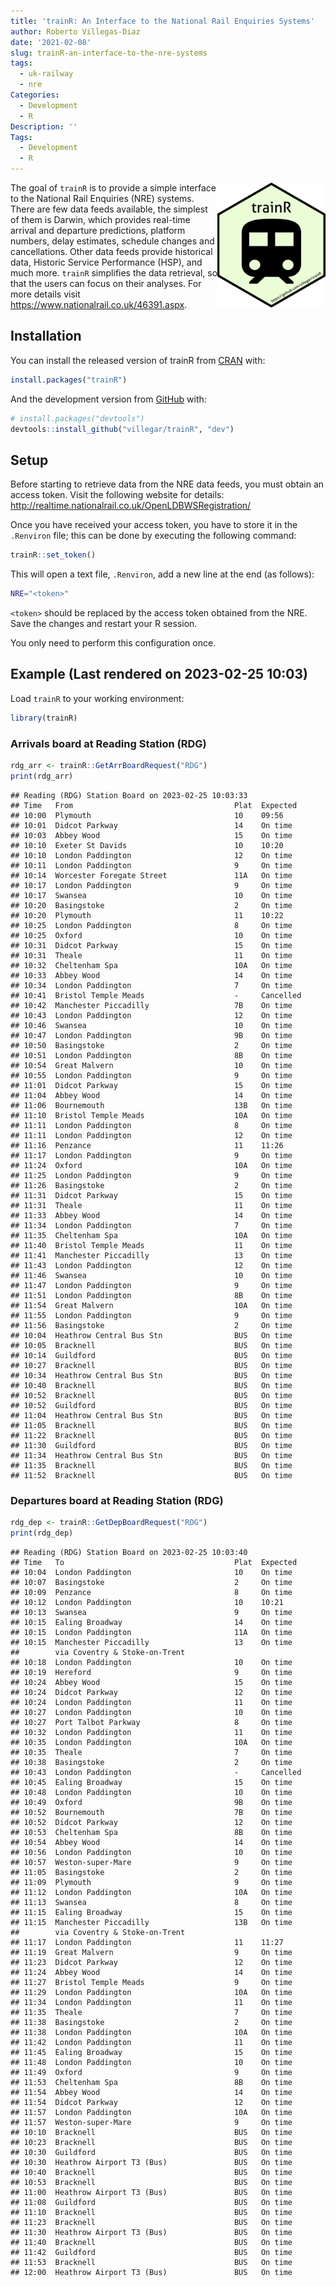 ```yaml
---
title: 'trainR: An Interface to the National Rail Enquiries Systems'
author: Roberto Villegas-Diaz
date: '2021-02-08'
slug: trainR-an-interface-to-the-nre-systems
tags:
  - uk-railway
  - nre
Categories:
  - Development
  - R
Description: ''
Tags:
  - Development
  - R
---
```


<img src="https://raw.githubusercontent.com/villegar/trainR/main/inst/images/logo.png" alt="logo" align="right" height=200px/>

The goal of `trainR` is to provide a simple interface to the 
National Rail Enquiries (NRE) systems. There are few data feeds 
available, the simplest of them is Darwin, which provides real-time 
arrival and departure predictions, platform numbers, delay estimates, 
schedule changes and cancellations. Other data feeds provide historical 
data, Historic Service Performance (HSP), and much more. `trainR` 
simplifies the data retrieval, so that the users can focus on their 
analyses. For more details visit 
https://www.nationalrail.co.uk/46391.aspx.

## Installation

You can install the released version of trainR from [CRAN](https://CRAN.R-project.org) with:

``` r
install.packages("trainR")
```

And the development version from [GitHub](https://github.com/) with:

``` r
# install.packages("devtools")
devtools::install_github("villegar/trainR", "dev")
```

## Setup
Before starting to retrieve data from the NRE data feeds, you must obtain an access token. 
Visit the following website for details: http://realtime.nationalrail.co.uk/OpenLDBWSRegistration/

Once you have received your access token, you have to store it in the `.Renviron` file; this can be 
done by executing the following command:


```r
trainR::set_token()
```

This will open a text file, `.Renviron`, add a new line at the end (as follows):

```bash
NRE="<token>"
```

`<token>` should be replaced by the access token obtained from the NRE. Save the changes and restart 
your R session.

You only need to perform this configuration once.

## Example (Last rendered on 2023-02-25 10:03)

Load `trainR` to your working environment:

```r
library(trainR)
```

### Arrivals board at Reading Station (RDG)


```r
rdg_arr <- trainR::GetArrBoardRequest("RDG")
print(rdg_arr)
```

```
## Reading (RDG) Station Board on 2023-02-25 10:03:33
## Time   From                                    Plat  Expected
## 10:00  Plymouth                                10    09:56
## 10:01  Didcot Parkway                          14    On time
## 10:03  Abbey Wood                              15    On time
## 10:10  Exeter St Davids                        10    10:20
## 10:10  London Paddington                       12    On time
## 10:11  London Paddington                       9     On time
## 10:14  Worcester Foregate Street               11A   On time
## 10:17  London Paddington                       9     On time
## 10:17  Swansea                                 10    On time
## 10:20  Basingstoke                             2     On time
## 10:20  Plymouth                                11    10:22
## 10:25  London Paddington                       8     On time
## 10:25  Oxford                                  10    On time
## 10:31  Didcot Parkway                          15    On time
## 10:31  Theale                                  11    On time
## 10:32  Cheltenham Spa                          10A   On time
## 10:33  Abbey Wood                              14    On time
## 10:34  London Paddington                       7     On time
## 10:41  Bristol Temple Meads                    -     Cancelled
## 10:42  Manchester Piccadilly                   7B    On time
## 10:43  London Paddington                       12    On time
## 10:46  Swansea                                 10    On time
## 10:47  London Paddington                       9B    On time
## 10:50  Basingstoke                             2     On time
## 10:51  London Paddington                       8B    On time
## 10:54  Great Malvern                           10    On time
## 10:55  London Paddington                       9     On time
## 11:01  Didcot Parkway                          15    On time
## 11:04  Abbey Wood                              14    On time
## 11:06  Bournemouth                             13B   On time
## 11:10  Bristol Temple Meads                    10A   On time
## 11:11  London Paddington                       8     On time
## 11:11  London Paddington                       12    On time
## 11:16  Penzance                                11    11:26
## 11:17  London Paddington                       9     On time
## 11:24  Oxford                                  10A   On time
## 11:25  London Paddington                       9     On time
## 11:26  Basingstoke                             2     On time
## 11:31  Didcot Parkway                          15    On time
## 11:31  Theale                                  11    On time
## 11:33  Abbey Wood                              14    On time
## 11:34  London Paddington                       7     On time
## 11:35  Cheltenham Spa                          10A   On time
## 11:40  Bristol Temple Meads                    11    On time
## 11:41  Manchester Piccadilly                   13    On time
## 11:43  London Paddington                       12    On time
## 11:46  Swansea                                 10    On time
## 11:47  London Paddington                       9     On time
## 11:51  London Paddington                       8B    On time
## 11:54  Great Malvern                           10A   On time
## 11:55  London Paddington                       9     On time
## 11:56  Basingstoke                             2     On time
## 10:04  Heathrow Central Bus Stn                BUS   On time
## 10:05  Bracknell                               BUS   On time
## 10:14  Guildford                               BUS   On time
## 10:27  Bracknell                               BUS   On time
## 10:34  Heathrow Central Bus Stn                BUS   On time
## 10:40  Bracknell                               BUS   On time
## 10:52  Bracknell                               BUS   On time
## 10:52  Guildford                               BUS   On time
## 11:04  Heathrow Central Bus Stn                BUS   On time
## 11:05  Bracknell                               BUS   On time
## 11:22  Bracknell                               BUS   On time
## 11:30  Guildford                               BUS   On time
## 11:34  Heathrow Central Bus Stn                BUS   On time
## 11:35  Bracknell                               BUS   On time
## 11:52  Bracknell                               BUS   On time
```

### Departures board at Reading Station (RDG)


```r
rdg_dep <- trainR::GetDepBoardRequest("RDG")
print(rdg_dep)
```

```
## Reading (RDG) Station Board on 2023-02-25 10:03:40
## Time   To                                      Plat  Expected
## 10:04  London Paddington                       10    On time
## 10:07  Basingstoke                             2     On time
## 10:09  Penzance                                8     On time
## 10:12  London Paddington                       10    10:21
## 10:13  Swansea                                 9     On time
## 10:15  Ealing Broadway                         14    On time
## 10:15  London Paddington                       11A   On time
## 10:15  Manchester Piccadilly                   13    On time
##        via Coventry & Stoke-on-Trent           
## 10:18  London Paddington                       10    On time
## 10:19  Hereford                                9     On time
## 10:24  Abbey Wood                              15    On time
## 10:24  Didcot Parkway                          12    On time
## 10:24  London Paddington                       11    On time
## 10:27  London Paddington                       10    On time
## 10:27  Port Talbot Parkway                     8     On time
## 10:32  London Paddington                       11    On time
## 10:35  London Paddington                       10A   On time
## 10:35  Theale                                  7     On time
## 10:38  Basingstoke                             2     On time
## 10:43  London Paddington                       -     Cancelled
## 10:45  Ealing Broadway                         15    On time
## 10:48  London Paddington                       10    On time
## 10:49  Oxford                                  9B    On time
## 10:52  Bournemouth                             7B    On time
## 10:52  Didcot Parkway                          12    On time
## 10:53  Cheltenham Spa                          8B    On time
## 10:54  Abbey Wood                              14    On time
## 10:56  London Paddington                       10    On time
## 10:57  Weston-super-Mare                       9     On time
## 11:05  Basingstoke                             2     On time
## 11:09  Plymouth                                9     On time
## 11:12  London Paddington                       10A   On time
## 11:13  Swansea                                 8     On time
## 11:15  Ealing Broadway                         15    On time
## 11:15  Manchester Piccadilly                   13B   On time
##        via Coventry & Stoke-on-Trent           
## 11:17  London Paddington                       11    11:27
## 11:19  Great Malvern                           9     On time
## 11:23  Didcot Parkway                          12    On time
## 11:24  Abbey Wood                              14    On time
## 11:27  Bristol Temple Meads                    9     On time
## 11:29  London Paddington                       10A   On time
## 11:34  London Paddington                       11    On time
## 11:35  Theale                                  7     On time
## 11:38  Basingstoke                             2     On time
## 11:38  London Paddington                       10A   On time
## 11:42  London Paddington                       11    On time
## 11:45  Ealing Broadway                         15    On time
## 11:48  London Paddington                       10    On time
## 11:49  Oxford                                  9     On time
## 11:53  Cheltenham Spa                          8B    On time
## 11:54  Abbey Wood                              14    On time
## 11:54  Didcot Parkway                          12    On time
## 11:57  London Paddington                       10A   On time
## 11:57  Weston-super-Mare                       9     On time
## 10:10  Bracknell                               BUS   On time
## 10:23  Bracknell                               BUS   On time
## 10:30  Guildford                               BUS   On time
## 10:30  Heathrow Airport T3 (Bus)               BUS   On time
## 10:40  Bracknell                               BUS   On time
## 10:53  Bracknell                               BUS   On time
## 11:00  Heathrow Airport T3 (Bus)               BUS   On time
## 11:08  Guildford                               BUS   On time
## 11:10  Bracknell                               BUS   On time
## 11:23  Bracknell                               BUS   On time
## 11:30  Heathrow Airport T3 (Bus)               BUS   On time
## 11:40  Bracknell                               BUS   On time
## 11:42  Guildford                               BUS   On time
## 11:53  Bracknell                               BUS   On time
## 12:00  Heathrow Airport T3 (Bus)               BUS   On time
```
